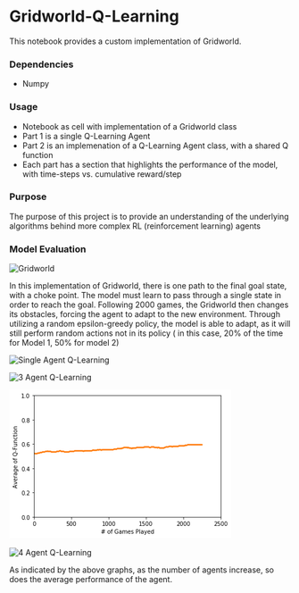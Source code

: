 # Gridworld-Q-Learning
This notebook provides a custom implementation of Gridworld.


### Dependencies
- Numpy

### Usage
- Notebook as cell with implementation of a Gridworld class
- Part 1 is a single Q-Learning Agent
- Part 2 is an implemenation of a Q-Learning Agent class, with a shared Q function 
- Each part has a section that highlights the performance of the model, with time-steps vs. cumulative reward/step

### Purpose 

The purpose of this project is to provide an understanding of the underlying algorithms behind more complex RL (reinforcement learning) agents

### Model Evaluation

![Gridworld](https://raw.githubusercontent.com/Jzar/Gridworld-Q-Learning/master/Gridworld.jpg)

In this implementation of Gridworld, there is one path to the final goal state, with a choke point. The model must learn to pass 
through a single state in order to reach the goal. Following 2000 games, the Gridworld then changes its obstacles, forcing the 
agent to adapt to the new environment. Through utilizing a random epsilon-greedy policy, the model is able to adapt, as it will
still perform random actions not in its policy ( in this case, 20% of the time for Model 1, 50% for model 2)



![Single Agent Q-Learning](https://raw.githubusercontent.com/Jzar/Gridworld-Q-Learning/master/model1-Performance.jpg)


![3 Agent Q-Learning](https://raw.githubusercontent.com/Jzar/Gridworld-Q-Learning/master/model2-Performance.jpg)

![4 Agent Q-Learning](https://raw.githubusercontent.com/Jzar/Gridworld-Q-Learning/master/Model2-4agents.png)

![4 Agent Q-Learning](https://raw.githubusercontent.com/Jzar/Gridworld-Q-Learning/master/model2-5agents.jgp)


As indicated by the above graphs, as the number of agents increase, so does the average performance of the agent.
